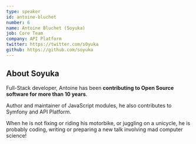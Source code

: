 ```yaml
---
type: speaker
id: antoine-bluchet
number: 6
name: Antoine Bluchet (Soyuka)
job: Core Team
company: API Platform
twitter: https://twitter.com/s0yuka
github: https://github.com/soyuka
---
```


## About Soyuka

Full-Stack developer, Antoine has been **contributing to Open Source software for more than 10 years**.

Author and maintainer of JavaScript modules, he also contributes to Symfony and API Platform.

When he is not fixing or riding his motorbike, or juggling on a unicycle, he is probably coding, writing or preparing a new talk involving mad computer science!
